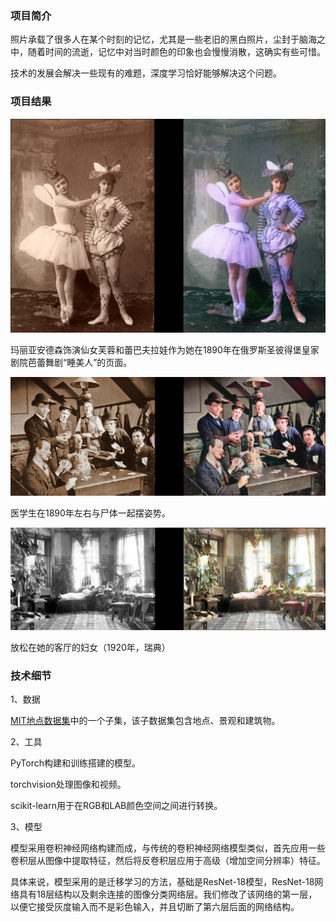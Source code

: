 ### 项目简介

照片承载了很多人在某个时刻的记忆，尤其是一些老旧的黑白照片，尘封于脑海之中，随着时间的流逝，记忆中对当时颜色的印象也会慢慢消散，这确实有些可惜。

技术的发展会解决一些现有的难题，深度学习恰好能够解决这个问题。

### 项目结果

![](images\Ballerinas.jpg)

玛丽亚安德森饰演仙女芙蓉和蕾巴夫拉娃作为她在1890年在俄罗斯圣彼得堡皇家剧院芭蕾舞剧“睡美人”的页面。

![](images\MedStudentsCards.jpg)

医学生在1890年左右与尸体一起摆姿势。

![](images\SweedishLivingRoom1920.jpg)

放松在她的客厅的妇女（1920年，瑞典）

### 技术细节

1、数据

[MIT地点数据集](http://places.csail.mit.edu/)中的一个子集，该子数据集包含地点、景观和建筑物。

2、工具

PyTorch构建和训练搭建的模型。

torchvision处理图像和视频。

scikit-learn用于在RGB和LAB颜色空间之间进行转换。


  3、模型

模型采用卷积神经网络构建而成，与传统的卷积神经网络模型类似，首先应用一些卷积层从图像中提取特征，然后将反卷积层应用于高级（增加空间分辨率）特征。

具体来说，模型采用的是迁移学习的方法，基础是ResNet-18模型，ResNet-18网络具有18层结构以及剩余连接的图像分类网络层。我们修改了该网络的第一层，以便它接受灰度输入而不是彩色输入，并且切断了第六层后面的网络结构。


